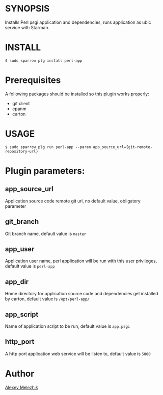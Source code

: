 # SYNOPSIS

Installs Perl psgi application and dependencies, runs application as ubic service with Starman.

# INSTALL

    $ sudo sparrow plg install perl-app

# Prerequisites

A following packages should be installed so this plugin works properly:

* git client 
* cpanm
* carton

# USAGE

    $ sudo sparrow plg run perl-app --param app_source_url={git-remote-repository-url}

# Plugin parameters:

## app_source_url

Application source code remote git url, no default value, obligatory parameter

## git_branch 

Git branch name, default value is `master`

## app_user 

Application user name, perl application will be run with this user privileges, default value is  `perl-app`

## app_dir 

Home directory for application source code and dependencies get installed by carton, default value is `/opt/perl-app/`

## app_script

Name of application script to be run, default value is `app.psgi`


## http_port

A http port application web service will be listen to, default value is `5000`


# Author

[Alexey Melezhik](mailto:melezhik@gmail.com)

